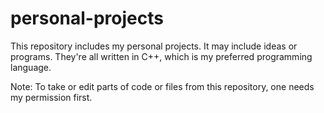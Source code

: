 # personal-projects

This repository includes my personal projects.
It may include ideas or programs.
They're all written in C++, which is my preferred programming language.

Note: To take or edit parts of code or files from this repository, one needs my permission first.
